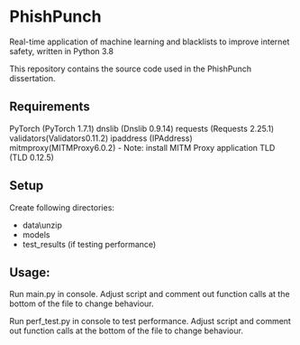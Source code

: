 # PhishPunch
Real-time application of machine learning and blacklists to improve internet safety, written in Python 3.8


This repository contains the source code used in the PhishPunch dissertation.


## Requirements
PyTorch (PyTorch 1.7.1)
dnslib (Dnslib 0.9.14)
requests (Requests 2.25.1)
validators(Validators0.11.2)
ipaddress (IPAddress)
mitmproxy(MITMProxy6.0.2) - Note: install MITM Proxy application
TLD (TLD 0.12.5)

## Setup
Create following directories:
- data\unzip
- models
- test_results (if testing performance)

## Usage:
Run main.py in console.
Adjust script and comment out function calls at the bottom of the file to change behaviour.

Run perf_test.py in console to test performance.
Adjust script and comment out function calls at the bottom of the file to change behaviour.
